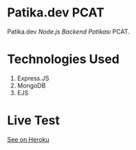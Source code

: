 # Patika.dev PCAT

Patika.dev *Node.js Backend Patikası* PCAT.

# Technologies Used

 1. Express.JS
 2. MongoDB
 3. EJS

# Live Test

[See on Heroku](https://pcat-sineckers.herokuapp.com)